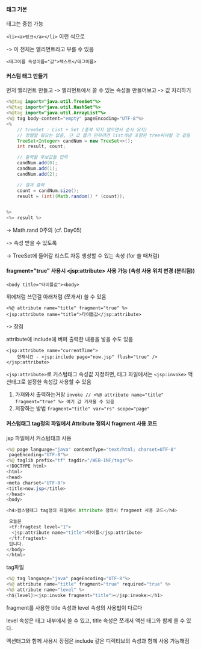 #### 태그 기본

태그는 중첩 가능

`<li><a>링크</a></li>` 이런 식으로

-&gt; 이 전체는 엘리먼트라고 부를 수 있음

`<태그이름 속성이름="값">텍스트</태그이름>`

#### 커스텀 태그 만들기

먼저 엘리먼트 만들고 -&gt; 엘리먼트에서 쓸 수 있는 속성들 만들어보고 -&gt; 값 처리하기

```java
<%@tag import="java.util.TreeSet"%>
<%@tag import="java.util.HashSet"%>
<%@tag import="java.util.ArrayList"%>
<%@ tag body-content="empty" pageEncoding="UTF-8"%>
<%
    // treeSet : List + Set (중복 되지 않으면서 순서 유지)
    // 정렬할 필요는 없음, 단 값 뽑기 편하려면 list개념 포함된 tree써야될 것 같음
    TreeSet<Integer> candNum = new TreeSet<>();
    int result, count;

    // 출력될 후보값들 입력
    candNum.add(0);
    candNum.add(1);
    candNum.add(2);

    // 결과 출력
    count = candNum.size();
    result = (int)(Math.random() * (count));


%>
<%= result %>
```

-&gt; Math.rand 0주의 \(cf. Day05\)

-&gt; 속성 받을 수 있도록

-&gt; TreeSet에 들어갈 리스트 자동 생성할 수 있는 속성 \(for 쓸 때처럼\)

#### fragment="true" 사용시 &lt;jsp:attribute&gt; 사용 가능 \(속성 사용 위치 변경 \(분리됨\)\)

```
<body title="타이틀값"><body>
```

위에처럼 쓰던걸 아래처럼 \(쪼개서\) 쓸 수 있음

```
<%@ attribute name="title" fragment="true" %>
<jsp:attribute name="title">타이틀값</jsp:attribute>
```

-&gt; 장점

attribute에 include에 버퍼 출력한 내용을 넣을 수도 있음

```
<jsp:attribute name="currentTime">
    현재시간 - <jsp:include page="now.jsp" flush="true" />
</jsp:attribute>
```

`<jsp:attribute>`로 커스텀태그 속성값 지정하면, 태그 파일에서는 `<jsp:invoke>` 액션태그로 설정한 속성값 사용할 수 있음

1. 가져와서 출력하는거랑 `invoke // <%@ attribute name="title" fragment="true" %> 여기 값 가져올 수 있음`
2. 저장하는 방법 `fragment="title" var="rs" scope="page"`

#### 커스텀태그 tag정의 파일에서 Attribute 정의시 fragment 사용 코드

jsp 파일에서 커스텀태크 사용

```java
<%@ page language="java" contentType="text/html; charset=UTF-8"
 pageEncoding="UTF-8"%>
<%@ taglib prefix="tf" tagdir="/WEB-INF/tags"%>
<!DOCTYPE html>
<html>
<head>
<meta charset="UTF-8">
<title>now.jsp</title>
</head>
<body>

<h4>컴스텀태그 tag정의 파일에서 Attribute 정의시 fragment 사용 코드</h4>

 오늘은
 <tf:fragtest level="1">
  <jsp:attribute name="title">타이틀</jsp:attribute>
 </tf:fragtest>
 입니다.
</body>
</html>
```

tag파일

```java
<%@ tag language="java" pageEncoding="UTF-8"%>
<%@ attribute name="title" fragment="true" required="true" %>
<%@ attribute name="level" %>
<h${level}><jsp:invoke fragment="title"></jsp:invoke></h1>
```

fragment를 사용한 title 속성과 level 속성의 사용법이 다르다

level 속성은 태그 내부에서 쓸 수 있고, title 속성은 쪼개서 액션 태그와 함께 쓸 수 있다.

액션태그와 함께 사용시 장점은 include 같은 디렉티브의 속성과 함께 사용 가능해짐 

